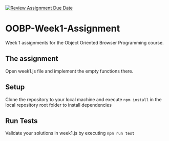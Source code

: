 [![Review Assignment Due Date](https://classroom.github.com/assets/deadline-readme-button-22041afd0340ce965d47ae6ef1cefeee28c7c493a6346c4f15d667ab976d596c.svg)](https://classroom.github.com/a/JyxU9PHH)
# OOBP-Week1-Assignment
Week 1 assignments for the Object Oriented Browser Programming course.

## The assignment
Open week1.js file and implement the empty functions there.


## Setup
Clone the repository to your local machine and execute `npm install` in the local repository root folder to install dependencies

## Run Tests
Validate your solutions in week1.js by executing `npm run test`
